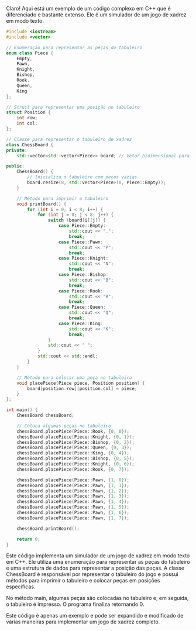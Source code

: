 Claro! Aqui está um exemplo de um código complexo em C++ que é diferenciado e bastante extenso. Ele é um simulador de um jogo de xadrez em modo texto.

```cpp
#include <iostream>
#include <vector>

// Enumeração para representar as peças do tabuleiro
enum class Piece {
    Empty,
    Pawn,
    Knight,
    Bishop,
    Rook,
    Queen,
    King
};

// Struct para representar uma posição no tabuleiro
struct Position {
    int row;
    int col;
};

// Classe para representar o tabuleiro de xadrez
class ChessBoard {
private:
    std::vector<std::vector<Piece>> board; // Vetor bidimensional para representar o tabuleiro

public:
    ChessBoard() {
        // Inicializa o tabuleiro com peças vazias
        board.resize(8, std::vector<Piece>(8, Piece::Empty));
    }

    // Método para imprimir o tabuleiro
    void printBoard() {
        for (int i = 0; i < 8; i++) {
            for (int j = 0; j < 8; j++) {
                switch (board[i][j]) {
                    case Piece::Empty:
                        std::cout << ".";
                        break;
                    case Piece::Pawn:
                        std::cout << "P";
                        break;
                    case Piece::Knight:
                        std::cout << "N";
                        break;
                    case Piece::Bishop:
                        std::cout << "B";
                        break;
                    case Piece::Rook:
                        std::cout << "R";
                        break;
                    case Piece::Queen:
                        std::cout << "Q";
                        break;
                    case Piece::King:
                        std::cout << "K";
                        break;
                }
                std::cout << " ";
            }
            std::cout << std::endl;
        }
    }

    // Método para colocar uma peça no tabuleiro
    void placePiece(Piece piece, Position position) {
        board[position.row][position.col] = piece;
    }
};

int main() {
    ChessBoard chessBoard;

    // Coloca algumas peças no tabuleiro
    chessBoard.placePiece(Piece::Rook, {0, 0});
    chessBoard.placePiece(Piece::Knight, {0, 1});
    chessBoard.placePiece(Piece::Bishop, {0, 2});
    chessBoard.placePiece(Piece::Queen, {0, 3});
    chessBoard.placePiece(Piece::King, {0, 4});
    chessBoard.placePiece(Piece::Bishop, {0, 5});
    chessBoard.placePiece(Piece::Knight, {0, 6});
    chessBoard.placePiece(Piece::Rook, {0, 7});

    chessBoard.placePiece(Piece::Pawn, {1, 0});
    chessBoard.placePiece(Piece::Pawn, {1, 1});
    chessBoard.placePiece(Piece::Pawn, {1, 2});
    chessBoard.placePiece(Piece::Pawn, {1, 3});
    chessBoard.placePiece(Piece::Pawn, {1, 4});
    chessBoard.placePiece(Piece::Pawn, {1, 5});
    chessBoard.placePiece(Piece::Pawn, {1, 6});
    chessBoard.placePiece(Piece::Pawn, {1, 7});

    chessBoard.printBoard();

    return 0;
}
```

Este código implementa um simulador de um jogo de xadrez em modo texto em C++. Ele utiliza uma enumeração para representar as peças do tabuleiro e uma estrutura de dados para representar a posição das peças. A classe ChessBoard é responsável por representar o tabuleiro do jogo e possui métodos para imprimir o tabuleiro e colocar peças em posições específicas.

No método main, algumas peças são colocadas no tabuleiro e, em seguida, o tabuleiro é impresso. O programa finaliza retornando 0.

Este código é apenas um exemplo e pode ser expandido e modificado de várias maneiras para implementar um jogo de xadrez completo.